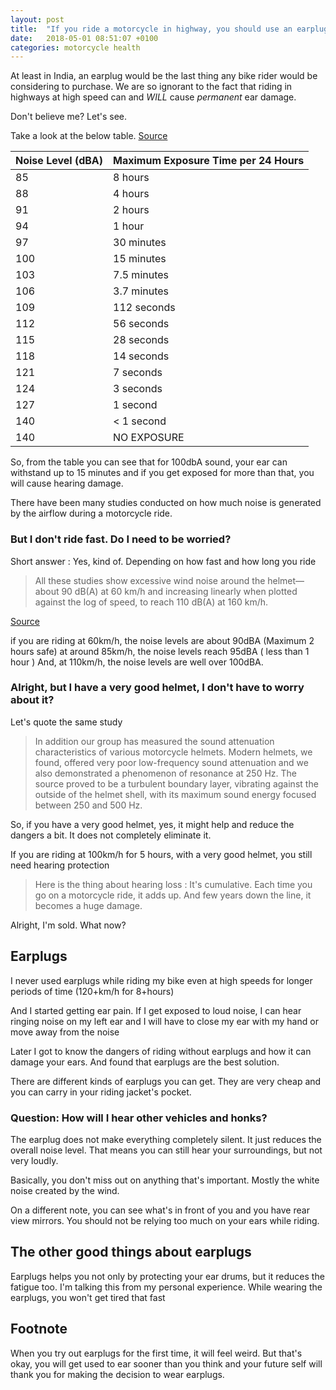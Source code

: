 ```yaml
---
layout: post
title:  "If you ride a motorcycle in highway, you should use an earplug"
date:   2018-05-01 08:51:07 +0100
categories: motorcycle health
---
```

At least in India, an earplug would be the last thing any bike rider would be
considering to purchase. We are so ignorant to the fact that riding in highways
at high speed can and *WILL* cause *permanent* ear damage.

Don't believe me? Let's see.

Take a look at the below table. [Source](https://www.cdc.gov/niosh/topics/noise/factsstatistics/charts/chart-lookatnoise.html)


| Noise Level (dBA) |  Maximum Exposure Time per 24 Hours |
| ------------------|:------------------------------------|
| 85 | 8 hours |
| 88 | 4 hours |
| 91 | 2 hours |
| 94 | 1 hour |
| 97 | 30 minutes |
| 100 | 15 minutes |
| 103 | 7.5 minutes |
| 106 | 3.7 minutes |
| 109 | 112 seconds |
| 112 | 56 seconds |
| 115 | 28 seconds |
| 118 | 14 seconds |
| 121 | 7 seconds |
| 124 | 3 seconds |
| 127 | 1 second |
| 140 | < 1 second |
| 140 | NO EXPOSURE |

So, from the table you can see that for 100dbA sound, your ear can withstand up to
15 minutes and if you get exposed for more than that, you will cause hearing damage.

There have been many studies conducted on how much noise is generated by the airflow
during a motorcycle ride.

### But I don't ride fast. Do I need to be worried?

Short answer : Yes, kind of. Depending on how fast and how long you ride

> All these studies show excessive wind noise around the helmet—about 90 dB(A) at 60 km/h
> and increasing linearly when plotted against the log of speed, to reach 110 dB(A) at 160 km/h.

[Source](https://www.ncbi.nlm.nih.gov/pmc/articles/PMC539364/)

if you are riding at 60km/h, the noise levels are about 90dBA (Maximum 2 hours safe)
at around 85km/h, the noise levels reach 95dBA ( less than 1 hour )
And, at 110km/h, the noise levels are well over 100dBA.

### Alright, but I have a very good helmet, I don't have to worry about it?

Let's quote the same study

> In addition our group has measured the sound attenuation characteristics of
> various motorcycle helmets. Modern helmets, we found, offered very poor
> low-frequency sound attenuation and we also demonstrated a phenomenon of resonance at 250 Hz.
> The source proved to be a turbulent boundary layer, vibrating against the outside of
> the helmet shell, with its maximum sound energy focused between 250 and 500 Hz.

So, if you have a very good helmet, yes, it might help and reduce the dangers a bit. It does not
completely eliminate it.

If you are riding at 100km/h for 5 hours, with a very good helmet, you still need hearing protection

> Here is the thing about hearing loss : It's cumulative. Each time you go on a motorcycle
> ride, it adds up. And few years down the line, it becomes a huge damage.

Alright, I'm sold. What now?

## Earplugs

I never used earplugs while riding my bike even at high speeds for longer periods of time (120+km/h for 8+hours)

And I started getting ear pain. If I get exposed to loud noise, I can hear ringing noise on my left
ear and I will have to close my ear with my hand or move away from the noise

Later I got to know the dangers of riding without earplugs and how it can damage
your ears. And found that earplugs are the best solution.

There are different kinds of earplugs you can get. They are very cheap and you can carry in your
riding jacket's pocket.

### Question: How will I hear other vehicles and honks?

The earplug does not make everything completely silent. It just reduces the overall
noise level. That means you can still hear your surroundings, but not very loudly.

Basically, you don't miss out on anything that's important. Mostly the white noise created
by the wind.

On a different note, you can see what's in front of you and you have rear view mirrors. You should not
be relying too much on your ears while riding.

## The other good things about earplugs

Earplugs helps you not only by protecting your ear drums, but it reduces the fatigue too.
I'm talking this from my personal experience. While wearing the earplugs, you won't get tired
that fast

## Footnote

When you try out earplugs for the first time, it will feel weird. But that's okay, you will
get used to ear sooner than you think and your future self will thank you for making the
decision to wear earplugs.
